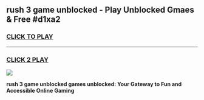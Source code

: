 
## rush 3 game unblocked - Play Unblocked Gmaes & Free #d1xa2
<h3>
<a href="https://news.freeplayer.one?title=rush_3_game_unblocked&ref=03M">CLICK TO PLAY</a></h3>
<hr>

<h3>
<a href="https://news.freeplayer.one?title=rush_3_game_unblocked&ref=03M">CLICK 2 PLAY</a>
  
</h3>

<a href="https://news.freeplayer.one?title=rush_3_game_unblocked&ref=03M"><img src="https://clearcache.store/games.png"></a>


**rush 3 game unblocked games unblocked: Your Gateway to Fun and Accessible Online Gaming**

